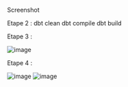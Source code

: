 Screenshot

Etape 2 : 
dbt clean
dbt compile
dbt build

Etape 3 : 

![image](https://github.com/user-attachments/assets/780fb212-be4d-413b-9c89-772515fa9de0)

Etape 4 :

![image](https://github.com/user-attachments/assets/70b15b8c-d3ca-4e81-b4e1-7279d0d27319)
![image](https://github.com/user-attachments/assets/0a3c6cd9-2e57-4e76-91af-f4740b14fd9d)


